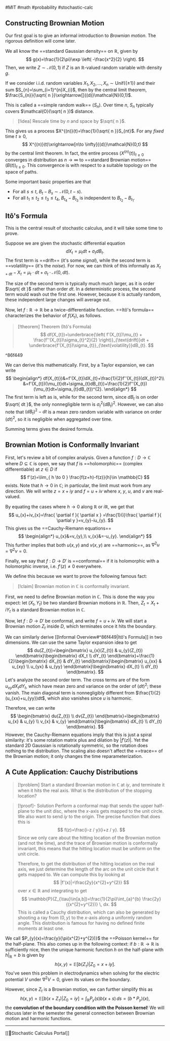 #MIT #math #probability #stochastic-calc
## Constructing Brownian Motion

Our first goal is to give an informal introduction to *Brownian motion*. The rigorous definition will come later.

We all know the ==standard Gaussian density== on $\mathbb{R}$, given by
$$
g(x)=\frac{1}{2\pi}\exp \left( -\frac{x^2}{2} \right).
$$
Then, we write $Z\sim \mathcal{N}(0,1)$ if $Z$ is an $\mathbb{R}$-valued random variable with density $g$.

If we consider i.i.d. random variables $X_{1},X_{2},\dots,X_{n}\sim \text{Unif}(\{\pm 1\})$ and their sum $S_{n}=\sum_{i=1}^{n}X_{i}$, then by the central limit theorem, $\frac{S_{n}}{\sqrt{ n }}\xrightarrow[]{(d)}\mathcal{N}(0,1)$. 

This is called a ==simple random walk== $(S_{n})$. Over time $n$, $S_{n}$ typically covers $\mathcal{O}(\sqrt{ n })$ distance.

> [!idea]
> Rescale time by $n$ and space by $\sqrt{ n }$.

This gives us a process $X^{(n)}(t)=\frac{1}{\sqrt{ n }}S_{nt}$. For any *fixed* time $t\geq 0$,
$$
X^{(n)}(t)\xrightarrow[n\to \infty]{(d)}\mathcal{N}(0,t)
$$
by the central limit theorem. In fact, the entire process $\left( X^{(n)}(t) \right)_{t\geq 0}$ converges in distribution as $n\to \infty$ to ==standard Brownian motion== $(B(t))_{t\geq 0}$. This convergence is with respect to a suitable topology on the space of paths.

Some important basic properties are that
* For all $s\leq t$, $B_{t}-B_{s}\sim \mathcal{N}(0,t-s)$.
* For all $t_{1}\leq t_{2}\leq t_{3}\leq t_{4}$, $B_{t_{4}}-B_{t_{3}}$ is independent to $B_{t_{2}}-B_{t_{1}}$.

## Itô's Formula

This is the central result of stochastic calculus, and it will take some time to prove.

Suppose we are given the stochastic differential equation
$$
dX_{t}=\mu_{t}dt+\sigma_{t}dB_{t}.
$$
The first term is ==drift== (it's some *signal*), while the second term is ==volatility== (it's the *noise*). For now, we can think of this informally as $X_{t+dt}-X_{t}=\mu_{t}\cdot dt+\sigma_{t}\cdot \mathcal{N}(0,dt)$.

The size of the second term is typically much much larger, as it is order $\sqrt{ dt }$ rather than order $dt$. In a deterministic process, the second term would wash out the first one. However, because it is actually random, these independent large changes will average out.

Now, let $f:\mathbb{R}\to \mathbb{R}$ be a twice-differentiable function. ==Itô's formula== characterizes the behavior of $f(X_{t})$, as follows.

> [!theorem] Theorem (Itô's Formula)
> $$
> df(X_{t})=\underbrace{\left( f'(X_{t})\mu_{t} + \frac{f''(X_{t})\sigma_{t}^2}{2} \right)}_{\text{drift}}dt + \underbrace{f'(X_{t})\sigma_{t}}_{\text{volatility}}dB_{t}. 
> $$

^86f449

We can derive this mathematically. First, by a Taylor expansion, we can write
$$
\begin{align*}
df(X_{t)})&=f'(X_{t})dX_{t}+\frac{1}{2}f''(X_{t})(dX_{t})^2\\
&=f'(X_{t})(\mu_{t}dt+\sigma_{t}dB_{t})+\frac{1}{2}f''(X_{t})(\mu_{t}dt+\sigma_{t}dB_{t})^{2}.
\end{align*}
$$
The first term is left as is, while for the second term, since $dB_{t}$ is on order $\sqrt{ dt }$, the only nonnegligible term is $\sigma_{t}^2(dB_{t})^2$. However, we can also note that $(dB_{t})^2-dt$ is a mean zero random variable with variance on order $(dt)^2$, so it is negligible when aggregated over time. 

Summing terms gives the desired formula.

## Brownian Motion is Conformally Invariant

First, let's review a bit of complex analysis. Given a function $f:D\to \mathbb{C}$ where $D\subseteq \mathbb{C}$ is open, we say that $f$ is ==holomorphic== (complex differentiable) at $z\in D$ if
$$
f'(z)=\lim_{ h \to 0 } \frac{f(z+h)-f(z)}{h}\in \mathbb{C}
$$
exists. Note that $h\to 0$ in $\mathbb{C}$; in particular, the limit must work from any direction. We will write $z=x+iy$ and $f=u+iv$ where $x$, $y$, $u$, and $v$ are real-valued. 

By equating the cases where $h\to 0$ along $\mathbb{R}$ or $i\mathbb{R}$, we get that
$$
u_{x}+iv_{x}=\frac{ \partial f }{ \partial x } =\frac{1}{i}\frac{ \partial f }{ \partial y }=v_{y}-iu_{y}.
$$
This gives us the ==Cauchy-Riemann equations==
$$
\begin{align*}
u_{x}&=v_{y},\\
v_{x}&=-u_{y}.
\end{align*}
$$
This further implies that both $u(x,y)$ and $v(x,y)$ are ==harmonic==, as $\nabla^2u=\nabla^2v=0$.

Finally, we say that $f:D\to D'$ is ==conformal== if it is holomorphic with a holomorphic inverse, i.e. $f'(z)\neq0$ everywhere.

We define this because we want to prove the following famous fact:

> [!claim]
> Brownian motion in $\mathbb{C}$ is conformally invariant.

First, we need to define Brownian motion in $\mathbb{C}$. This is done the way you expect: let $(X_{t},Y_{t})$ be two standard Brownian motions in $\mathbb{R}$. Then, $Z_{t}=X_{t}+iY_{t}$ is a standard Brownian motion in $\mathbb{C}$.

Now, let $f:D\to D'$ be conformal, and write $f=u+iv$. We will start a Brownian motion $Z_{t}$ inside $D$, which terminates once it hits the boundary.

We can similarly derive [[Informal Overview#^86f449|Itô's Formula]] in two dimensions. We can use the same Taylor expansion idea to get
$$
du(Z_{t})=\begin{bmatrix}
u_{x}(Z_{t}) & u_{y}(Z_{t})
\end{bmatrix}\begin{bmatrix}
dX_t \\
dY_{t}
\end{bmatrix}+\frac{1}{2}\begin{bmatrix}
dX_{t} & dY_{t}
\end{bmatrix}\begin{bmatrix}
u_{xx} & u_{xy} \\
u_{yx} & u_{yy}
\end{bmatrix}\begin{bmatrix}
dX_{t} \\
dY_{t}
\end{bmatrix}.
$$
Let's analyze the second order term. The cross terms are of the form $u_{xy}dX_{t}dY_{t}$, which have mean zero and variance on the order of $(dt)^2$; these vanish. The main diagonal term is nonnegligibly different from $\frac{1}{2}(u_{xx}+u_{yy})dt$, which also vanishes since $u$ is harmonic.

Therefore, we can write
$$
\begin{bmatrix}
du(Z_{t}) \\
dv(Z_{t})
\end{bmatrix}=\begin{bmatrix}
u_{x} & u_{y} \\
v_{x} & v_{y}
\end{bmatrix}\begin{bmatrix}
dX_{t} \\
dY_{t}
\end{bmatrix}.
$$
However, the Cauchy-Riemann equations imply that this is just a spiral similarity: it's some rotation matrix plus and dilation by $|f'(z)|$. Yet the standard 2D Gaussian is rotationally symmetric, so the rotation does nothing to the distribution. The scaling also doesn't affect the ==trace== of the Brownian motion; it only changes the time reparameterization.

## A Cute Application: Cauchy Distributions

> [!problem]
> Start a standard Brownian motion in $\mathbb{C}$ at $iy$, and terminate it when it hits the real axis. What is the distribution of the stopping location?

> [!proof]- Solution
> Perform a conformal map that sends the upper half-plane to the unit disc, where the $x$-axis gets mapped to the unit circle. We also want to send $iy$ to the origin. The precise function that does this is
> $$
> f(z)=\frac{i-z / y}{i+z / y}.
> $$
> Since we only care about the hitting location of the Brownian motion (and not the time), and the trace of Brownian motion is conformally invariant, this means that the hitting location must be uniform on the unit circle.
> 
> Therefore, to get the distribution of the hitting location on the real axis, we just determine the length of the arc on the unit circle that it gets mapped to. We can compute this by looking at
> $$
> |f'(x)|=\frac{2y}{x^{2}+y^{2}}
> $$
> over $x \in \mathbb{R}$ and integrating to get
> $$
> \mathbb{P}(Z_{\tau}\in[a,b])=\frac{1}{2\pi}\int_{a}^{b} \frac{2y}{(x^{2}+y^{2})} \, dx. 
> $$
> This is called a Cauchy distribution, which can also be generated by shooting a ray from $(0,y)$ to the $x$-axis along a uniformly random angle. This distribution is famous for having no defined finite moments at least one.

We call $P_{y}(x)=\frac{y}{\pi(x^{2}+y^{2})}$ the ==Poisson kernel== for the half-plane. This also comes up in the following context: if $b:\mathbb{R}\to \mathbb{R}$ is sufficiently nice, then the unique harmonic function $h$ on the half-plane with $h|_{\mathbb{R}}=b$ is given by
$$
h(x,y)=\mathbb{E}\left[ b(Z_{\tau}) | Z_{0}=x+iy \right].
$$
You've seen this problem in electrodynamics when solving for the electric potential $V$ under $\nabla^{2}V=0$, given its values on the boundary.

However, since $Z_{t}$ is a Brownian motion, we can further simplify this as
$$
h(x,y)=\mathbb{E}[b(x+Z_{\tau})|Z_{0}=iy]=\int_{\mathbb{R}} P_{y}(s)b(x+s) \, ds=(b *P_{y})(x),
$$
the **convolution of the boundary condition with the Poisson kernel**! We will discuss later in the semester the general connection between Brownian motion and harmonic functions.

---

[[🚶Stochastic Calculus Portal]]